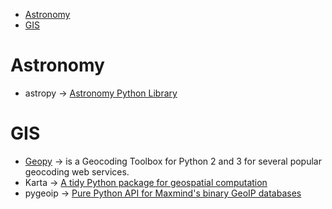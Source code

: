 * [Astronomy](#astronomy)
* [GIS](#gis)


# Astronomy
* astropy → [Astronomy Python Library](https://github.com/astropy)

# GIS 
* [Geopy](https://github.com/geopy/geopy) → is a Geocoding Toolbox for Python 2 and 3 for several popular geocoding web services.
* Karta → [A tidy Python package for geospatial computation](https://github.com/njwilson23/karta)
* pygeoip → [Pure Python API for Maxmind's binary GeoIP databases](https://github.com/appliedsec/pygeoip)
